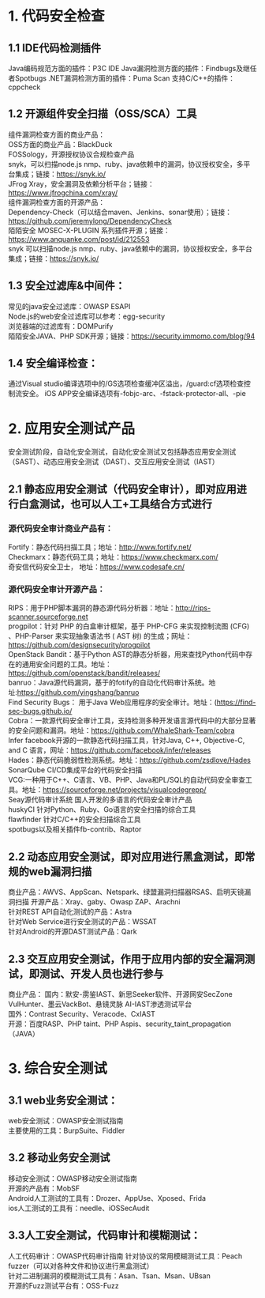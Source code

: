# 1. 代码安全检查
## 1.1 IDE代码检测插件  
Java编码规范方面的插件：P3C IDE
Java漏洞检测方面的插件：Findbugs及继任者Spotbugs
.NET漏洞检测方面的插件：Puma Scan
支持C/C++的插件：cppcheck

## 1.2 开源组件安全扫描（OSS/SCA）工具  
组件漏洞检查方面的商业产品：   
OSS方面的商业产品：BlackDuck    
FOSSology，开源授权协议合规检查产品    
snyk，可以扫描node.js nmp、ruby、java依赖中的漏洞，协议授权安全，多平台集成；链接：https://snyk.io/     
JFrog Xray，安全漏洞及依赖分析平台；链接：https://www.jfrogchina.com/xray/      
组件漏洞检查方面的开源产品：     
Dependency-Check（可以结合maven、Jenkins、sonar使用）；链接：https://github.com/jeremylong/DependencyCheck   
陌陌安全 MOSEC-X-PLUGIN 系列插件开源；链接：https://www.anquanke.com/post/id/212553   
snyk  可以扫描node.js nmp、ruby、java依赖中的漏洞，协议授权安全，多平台集成；链接：https://snyk.io/       

## 1.3 安全过滤库&中间件：
常见的java安全过滤库：OWASP ESAPI    
Node.js的web安全过滤库可以参考：egg-security    
浏览器端的过滤库有：DOMPurify   
陌陌安全JAVA、PHP SDK开源；链接：https://security.immomo.com/blog/94   

## 1.4 安全编译检查：
通过Visual studio编译选项中的/GS选项检查缓冲区溢出，/guard:cf选项检查控制流安全。
iOS APP安全编译选项有-fobjc-arc、-fstack-protector-all、-pie

# 2. 应用安全测试产品
安全测试阶段，自动化安全测试，自动化安全测试又包括静态应用安全测试（SAST）、动态应用安全测试（DAST）、交互应用安全测试（IAST）  
## 2.1 静态应用安全测试（代码安全审计），即对应用进行白盒测试，也可以人工+工具结合方式进行   
### 源代码安全审计商业产品有：
Fortify：静态代码扫描工具；地址：http://www.fortify.net/   
Checkmarx：静态代码工具；地址：https://www.checkmarx.com/   
奇安信代码安全卫士， 地址：https://www.codesafe.cn/     

### 源代码安全审计开源产品：  
RIPS：用于PHP脚本漏洞的静态源代码分析器：地址：http://rips-scanner.sourceforge.net   
progpilot：针对 PHP 的白盒审计框架，基于 PHP-CFG 来实现控制流图 (CFG) 、PHP-Parser 来实现抽象语法书 ( AST 树) 的生成；网址：https://github.com/designsecurity/progpilot   
OpenStack Bandit：基于Python AST的静态分析器，用来查找Python代码中存在的通用安全问题的工具。地址：https://github.com/openstack/bandit/releases/   
banruo：Java源代码漏洞，基于的fotify的自动化代码审计系统。地址:https://github.com/yingshang/banruo   
Find Security Bugs： 用于Java Web应用程序的安全审计。地址：(https://find-sec-bugs.github.io/  
Cobra：一款源代码安全审计工具，支持检测多种开发语言源代码中的大部分显著的安全问题和漏洞。地址：https://github.com/WhaleShark-Team/cobra  
Infer facebook开源的一款静态代码扫描工具，针对Java, C++, Objective-C, and C 语言，网址：https://github.com/facebook/infer/releases   
Hades：静态代码脆弱性检测系统。地址：https://github.com/zsdlove/Hades  
SonarQube  CI/CD集成平台的代码安全扫描  
VCG:一种用于C++、C语言、VB、PHP、Java和PL/SQL的自动代码安全审查工具。地址：https://sourceforge.net/projects/visualcodegrepp/   
Seay源代码审计系统 国人开发的多语言的代码安全审计产品    
huskyCI  针对Python、Ruby、Go语言的安全扫描的综合工具     
flawfinder 针对C/C++的安全扫描综合工具  
spotbugs以及相关插件fb-contrib、Raptor  

## 2.2 动态应用安全测试，即对应用进行黑盒测试，即常规的web漏洞扫描     
商业产品：AWVS、AppScan、Netspark、绿盟漏洞扫描器RSAS、启明天镜漏洞扫描
开源产品：Xray、gaby、Owasp ZAP、Arachni   
针对REST API自动化测试的产品：Astra   
针对Web Service进行安全测试的产品：WSSAT   
针对Android的开源DAST测试产品：Qark   

## 2.3 交互应用安全测试，作用于应用内部的安全漏洞测试，即测试、开发人员也进行参与   
商业产品：
国内：默安-雳鉴IAST、新思Seeker软件、开源网安SecZone VulHunter、墨云VackBot、悬镜灵脉 AI-IAST渗透测试平台   
国外：Contrast Security、Veracode、CxIAST   
开源：百度RASP、PHP taint、PHP Aspis、security_taint_propagation（JAVA）

# 3. 综合安全测试   
## 3.1 web业务安全测试：   
web安全测试：OWASP安全测试指南   
主要使用的工具：BurpSuite、Fiddler   
## 3.2 移动业务安全测试
移动安全测试：OWASP移动安全测试指南   
开源的产品有：MobSF   
Android人工测试的工具有：Drozer、AppUse、Xposed、Frida   
ios人工测试的工具有：needle、iOSSecAudit   

## 3.3人工安全测试，代码审计和模糊测试：
人工代码审计：OWASP代码审计指南
针对协议的常用模糊测试工具：Peach fuzzer（可以对各种文件和协议进行黑盒测试）  
针对二进制漏洞的模糊测试工具有：Asan、Tsan、Msan、UBsan   
开源的Fuzz测试平台有：OSS-Fuzz   
